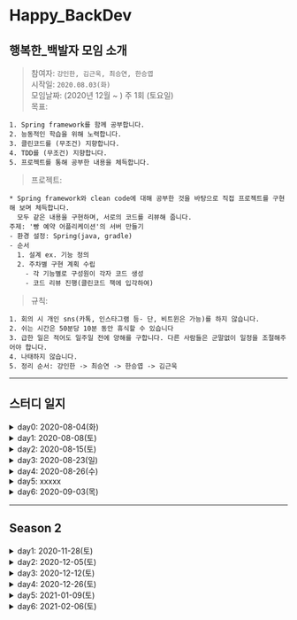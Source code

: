 # Happy_BackDev
## 행복한_백발자 모임 소개
> 참여자: `강인한, 김근욱, 최승연, 한승엽 `<br>
> 시작일: `2020.08.03(화)` <br>
> 모임날짜: (2020년 12월 ~ ) 주 1회 (토요일) <br>
> 목표: 
```
1. Spring framework를 함께 공부합니다.
2. 능동적인 학습을 위해 노력합니다.
3. 클린코드를 (무조건) 지향합니다.
4. TDD를 (무조건) 지향합니다.
5. 프로젝트를 통해 공부한 내용을 체득합니다.
```
> 프로젝트:
```
* Spring framework와 clean code에 대해 공부한 것을 바탕으로 직접 프로젝트를 구현해 보며 체득합니다.
  모두 같은 내용을 구현하며, 서로의 코드를 리뷰해 줍니다.
주제: '빵 예약 어플리케이션'의 서버 만들기
- 환경 설정: Spring(java, gradle)
- 순서
  1. 설계 ex. 기능 정의
  2. 주차별 구현 계획 수립
    - 각 기능별로 구성원이 각자 코드 생성
    - 코드 리뷰 진행(클린코드 책에 입각하여)
```
> 규칙:
```
1. 회의 시 개인 sns(카톡, 인스타그램 등- 단, 비트윈은 가능)를 하지 않습니다.
2. 쉬는 시간은 50분당 10분 동안 휴식할 수 있습니다
3. 급한 일은 적어도 일주일 전에 양해를 구합니다. 다른 사람들은 군말없이 일정을 조절해주어야 합니다.
4. 나태하지 않습니다.
5. 정리 순서: 강인한 -> 최승연 -> 한승엽 -> 김근욱
```
---
## 스터디 일지
<details markdown="1">
<summary>day0: 2020-08-04(화)</summary>
<ul>
    <li>이번주 진행 사항</><br>
      1. 스터디 운영 계획 수립
      <blockquote>
        1. 참고 서적: <a href = "https://book.naver.com/bookdb/book_detail.nhn?bid=13993776"> 코드로 배우는 스프링 웹 프로젝트(저: 구멍가게코딩단) </a><br>
        2. 주 2회(평일, 주말) 모임을 원칙으로 한다. 평일: 이론, 주말: 실습
      </blockquote>
    </li>
    <li>숙제</>
       <blockquote>
        1. 책 1장 보고 환경 설정 완료해오기
        2. 책 2장 공부해오기 - 다음 모임에서 함께 토의
      </blockquote>
    </li>
</ul>

</details>
  
<details markdown="1">
<summary>day1: 2020-08-08(토)</summary>
<ul>
    <li>진행 사항</><br>
    1. 학습 내용 (<a href="https://github.com/enan501/springStudy/wiki/Day-1">자세히</a>)
    <blockquote>
        1. 환경 설정<br>
        2. 스프링 개요, 의존성 주입<br>
        3. 어노테이션 정리<br>
    </blockquote>
    2. 속도 판단, 진행 방법 논의
       <blockquote>
        1. 속도 <br>
          - 1장, 2장을 끝내는 데 약 2시간이 걸렸다.(쉬는시간 포함) <br>
          - 1장은 환경설정이긴 하지만 처음인 점을 감안했을 때, 앞으로도 1장에 1시간 정도 잡으면 적당할 듯 하다. <br>
        <br>
        2. 진행 방법 <br>
          - 앞으로는 한 명씩 돌아가면서 그 장의 내용을 미리 어느정도 정리해 온다. <br>
          - 나머지는 정리된 내용이 자기가 알고 있는 내용과 다르거나, 설명에 덧붙이면 좋을 것 같은 내용을 최대한 얘기해 준다. <br>
          - 각자 진행하면서 생겼던 의문점들도 정리해온다.<br>
      </blockquote>
    </li>
    <li>숙제</>
       <blockquote>
        5장, 6장 (스프링 MVC의 기본 구조 / Controller) 공부해오기
      </blockquote>
    </li>
</ul>

</details>

<details markdown="1">
<summary>day2: 2020-08-15(토)</summary>
<ul>
    <li>진행 사항</><br>
    1. 학습 내용 (<a href="https://github.com/enan501/springStudy/wiki/Day-2-(2020-08-15)">자세히</a>)
    <blockquote>
        1. spring---DB 환경 설정<br>
        2. MVC 기본구조<br>
        3. MVC의 Controller<br>
    </blockquote>
   2. 진행 방법 논의
       <blockquote>
        환경설정 잘 했으니 진도 많이 나갑시다
      </blockquote>
    </li>
    <li>숙제</>
       <blockquote>
        7장, 8장, 9장, 10장, 11장 공부해오기
      </blockquote>
    </li>
</ul>
</details>

<details markdown="1">
<summary>day3: 2020-08-23(일)</summary>
<ul>
    <li>진행 사항</><br>
    1. 학습 내용 (<a href="https://github.com/enan501/springStudy/wiki/Day3(2020.08.23)">자세히</a>)
    <blockquote>
        기본적인 웹 게시물 관리(chapter 7 ~ chapter 11) <br>
        1. 스프링 MVC 프로젝트의 기본 구성<br>
        2. business, persistence 계층의 CRUD 구현<br>
        3. 화면 처리<br>
    </blockquote>
    </li>
    <li>숙제</>
       <blockquote>
        12장, 13장 공부해오기
      </blockquote>
    </li>
</ul>
</details>

<details markdown="1">
<summary>day4: 2020-08-26(수)</summary>
<ul>
    <li>진행 사항</><br>
    1. 학습 내용 (<a href="https://github.com/enan501/springStudy/wiki/Day-4-(2020.08.26)">자세히</a>)
    <blockquote>
        Database / Mybatis와 Spring에서 페이징 처리 (chapter 12 ~ 13) <br>
        1. Database에서의 페이징 처리<br>
        2. Mybatis와 Spring에서의 페이징 처리<br>
    </blockquote>
    </li>
    <li>숙제</>
       <blockquote>
        16장, 17장 절반(javascript 전까지) 공부해오기
      </blockquote>
    </li>
</ul>
</details>

<details markdown="1">
<summary>day5: xxxxx</summary>
<ul>
    <li>진행 사항</><br>
    1. 학습 내용 (<a href="https://github.com/enan501/springStudy/wiki/Day-4-(2020.08.26)">자세히</a>)
    <blockquote>
        Database / Mybatis와 Spring에서 페이징 처리 (chapter 12 ~ 13) <br>
        1. Database에서의 페이징 처리<br>
        2. Mybatis와 Spring에서의 페이징 처리<br>
    </blockquote>
    </li>
    <li>숙제</>
       <blockquote>
        16장, 17장 절반(javascript 전까지) 공부해오기
      </blockquote>
    </li>
</ul>
</details>

<details markdown="1">
<summary>day6: 2020-09-03(목)</summary>
<ul>
    <li>진행 사항</><br>
    1. 학습 내용 (<a href="https://github.com/enan501/springStudy/wiki/Day-6-(2020.09.03)">자세히</a>)
    <blockquote>
        SpringFramework에서 REST 방식 사용하기 <br>
        1. REST와 RESTful<br>
        2. annotation<br>
    </blockquote>
    </li>
    <li>숙제</>
       <blockquote>
        17.4 부터 18까지
      </blockquote>
    </li>
</ul>
</details>

***
## Season 2

<details markdown="1">
<summary>day1: 2020-11-28(토)</summary>
<ul>
    <li>진행 사항</><br>
    1. 학습 내용 (<a href="https://github.com/enan501/springStudy/wiki/Season-2---Day-1-(2020.11.28)">자세히</a>)
    <blockquote>
        깨끗한 코드 (클린 코드 1장) / 스프링 부트 <br>
        1. 깨끗한 코드<br>
        2. Spring vs Spring boot<br>
    </blockquote>
    </li>
    <li>숙제</>
       <blockquote>
        클린 코드 2장
        빵 예약 앱 DB 설계
      </blockquote>
    </li>
</ul>
</details>


<details markdown="1">
<summary>day2: 2020-12-05(토)</summary>
<ul>
    <li>진행 사항</><br>
    1. 학습 내용 (<a href="https://github.com/enan501/springStudy/wiki/Season-2---Day-2-(2020.12.05)">자세히</a>)
    <blockquote>
        의미있는 이름 (클린 코드 2장) / DB 구성 <br>
        1. 의미있는 이름<br>
        2. 빵 예약 서비스 DB 구성<br>
    </blockquote>
    </li>
    <li>숙제</>
       <blockquote>
        클린 코드 3장
        API 명세서 작성(간단하게)
      </blockquote>
    </li>
</ul>
</details>

<details markdown="1">
<summary>day3: 2020-12-12(토)</summary>
<ul>
    <li>진행 사항</><br>
    1. 학습 내용 (<a href="https://github.com/enan501/springStudy/wiki/Season-2-Day-3-(2020.12.12)">자세히</a>)
    <blockquote>
        함수 (클린 코드 3장) / API 명세서 작성 <br>
        1. 함수<br>
        2. API 명세서 작성<br>
    </blockquote>
    </li>
    <li>숙제</>
       <blockquote>
        클린 코드 4장
        회원가입(seller, customers) 모듈 개발 방법에 대해 고민해보기
          ex.폴더구조, interface,imple 등등
      </blockquote>
    </li>
</ul>
</details>

<details markdown="1">
<summary>day4: 2020-12-26(토)</summary>
<ul>
    <li>진행 사항</><br>
    1. 학습 내용 (<a href="https://github.com/enan501/springStudy/wiki/Season-2-Day-4-(2020.12.26)">자세히</a>)
    <blockquote>
        주석 (클린 코드 4장) / 프로젝트 구조 / 회원가입 모듈 <br>
        1. 주석<br>
        2. 프로젝트 구조<br>
        3. 회원가입 모듈<br>
    </blockquote>
    </li>
    <li>숙제</>
       <blockquote>
        클린 코드 5장
        Spring Security 공부해오기 및 랜덤 발표
      </blockquote>
    </li>
</ul>
</details>

<details markdown="1">
<summary>day5: 2021-01-09(토)</summary>
<ul>
    <li>진행 사항</><br>
    1. 학습 내용 (<a href="https://github.com/enan501/springStudy/wiki/Season-2-Day-5-(2021.-01.-09)">자세히</a>)
    <blockquote>
        형식 맞추기 (클린 코드 5장) / 팀 형식 맞추기 / Spring Security <br>
        1. 형식 맞추기(클린 코드 5장)<br>
        2. 백발자 팀 형식 맞추기<br>
        3. Spring Security<br>
    </blockquote>
    </li>
    <li>숙제</>
       <blockquote>
        클린 코드 6장
        Spring Security 예제 따라해보기
      </blockquote>
    </li>
</ul>
</details>

<details markdown="1">
<summary>day6: 2021-02-06(토)</summary>
<ul>
    <li>진행 사항</><br>
    1. 학습 내용 (<a href="https://github.com/enan501/springStudy/wiki/Season-2-Day-6-(2021.-02.-06)">자세히</a>)
    <blockquote>
        
        1. DDD 패턴 설계<br>
        
    </blockquote>
    </li>
    <li>숙제</>
       <blockquote>
        클린 코드 8장
        DDD 패턴으로 bakery 부분 구현
      </blockquote>
    </li>
</ul>
</details>
